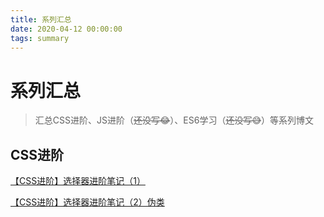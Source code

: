 ```yaml
---
title: 系列汇总
date: 2020-04-12 00:00:00
tags: summary
---
```


# 系列汇总
> 汇总CSS进阶、JS进阶（~~还没写😂~~）、ES6学习（~~还没写😅~~）等系列博文

## CSS进阶
<a href="/blog/frontend/css&html/css-selector-1" target="_blank">【CSS进阶】选择器进阶笔记（1）</a>

<a href="/blog/frontend/css&html/css-selector-2" target="_blank">【CSS进阶】选择器进阶笔记（2）伪类</a>